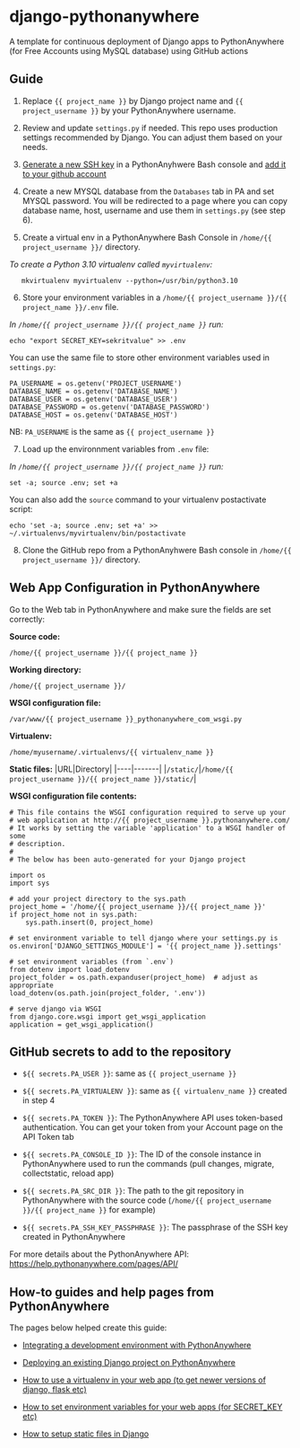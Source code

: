 # django-pythonanywhere
A template for continuous deployment of Django apps to PythonAnywhere (for Free Accounts using MySQL database) using GitHub actions

## Guide

1. Replace `{{ project_name }}` by Django project name and `{{ project_username }}` by your PythonAnywhere username.
2. Review and update `settings.py` if needed. This repo uses production settings recommended by Django. You can adjust them based on your needs.
3. [Generate a new SSH key](https://docs.github.com/en/authentication/connecting-to-github-with-ssh/generating-a-new-ssh-key-and-adding-it-to-the-ssh-agent#generating-a-new-ssh-key) in a PythonAnyhwere Bash console and [add it to your github account](https://docs.github.com/en/authentication/connecting-to-github-with-ssh/adding-a-new-ssh-key-to-your-github-account?tool=webui#adding-a-new-ssh-key-to-your-account)
4. Create a new MYSQL database from the `Databases` tab in PA and set MYSQL password. You will be redirected to a page where you can copy database name, host, username and use them in `settings.py` (see step 6).

5. Create a virtual env in a PythonAnywhere Bash Console in `/home/{{ project_username }}/` directory.

_To create a Python 3.10 virtualenv called `myvirtualenv`:_
```
   mkvirtualenv myvirtualenv --python=/usr/bin/python3.10
   ```

6. Store your environment variables in a `/home/{{ project_username }}/{{ project_name }}/.env` file.

_In `/home/{{ project_username }}/{{ project_name }}` run:_
```
echo "export SECRET_KEY=sekritvalue" >> .env
```
You can use the same file to store other environment variables used in `settings.py`:
```
PA_USERNAME = os.getenv('PROJECT_USERNAME')
DATABASE_NAME = os.getenv('DATABASE_NAME')
DATABASE_USER = os.getenv('DATABASE_USER')
DATABASE_PASSWORD = os.getenv('DATABASE_PASSWORD')
DATABASE_HOST = os.getenv('DATABASE_HOST')
```
NB: `PA_USERNAME` is the same as `{{ project_username }}`

7. Load up the environnment variables from `.env` file:

_In `/home/{{ project_username }}/{{ project_name }}` run:_
```
set -a; source .env; set +a
```

You can also add the `source` command to your virtualenv postactivate script:
```
echo 'set -a; source .env; set +a' >> ~/.virtualenvs/myvirtualenv/bin/postactivate
```
8. Clone the GitHub repo from a PythonAnyhwere Bash console in `/home/{{ project_username }}/` directory.

## Web App Configuration in PythonAnywhere
Go to the Web tab in PythonAnywhere and make sure the fields are set correctly:

**Source code:**
```
/home/{{ project_username }}/{{ project_name }}
```

**Working directory:**
```
/home/{{ project_username }}/
```

**WSGI configuration file:**
```
/var/www/{{ project_username }}_pythonanywhere_com_wsgi.py
```
**Virtualenv:**
```
/home/myusername/.virtualenvs/{{ virtualenv_name }}
```
**Static files:**
|URL|Directory|
|----|-------|
|`/static/`|`/home/{{ project_username }}/{{ project_name }}/static/`|

**WSGI configuration file contents:**
```
# This file contains the WSGI configuration required to serve up your
# web application at http://{{ project_username }}.pythonanywhere.com/
# It works by setting the variable 'application' to a WSGI handler of some
# description.
#
# The below has been auto-generated for your Django project

import os
import sys

# add your project directory to the sys.path
project_home = '/home/{{ project_username }}/{{ project_name }}'
if project_home not in sys.path:
    sys.path.insert(0, project_home)

# set environment variable to tell django where your settings.py is
os.environ['DJANGO_SETTINGS_MODULE'] = '{{ project_name }}.settings'

# set environment variables (from `.env`)
from dotenv import load_dotenv
project_folder = os.path.expanduser(project_home)  # adjust as appropriate
load_dotenv(os.path.join(project_folder, '.env'))

# serve django via WSGI
from django.core.wsgi import get_wsgi_application
application = get_wsgi_application()

```
## GitHub secrets to add to the repository
 
- `${{ secrets.PA_USER }}`: same as `{{ project_username }}`

- `${{ secrets.PA_VIRTUALENV }}`: same as `{{ virtualenv_name }}` created in step 4
 
- `${{ secrets.PA_TOKEN }}`: The PythonAnywhere API uses token-based authentication. You can get your token from your Account page on the API Token tab

- `${{ secrets.PA_CONSOLE_ID }}`: The ID of the console instance in PythonAnywhere used to run the commands (pull changes, migrate, collectstatic, reload app)

- `${{ secrets.PA_SRC_DIR }}`: The path to the git repository in PythonAnywhere with the source code (`/home/{{ project_username }}/{{ project_name }}` for example)

- `${{ secrets.PA_SSH_KEY_PASSPHRASE }}`: The passphrase of the SSH key created in PythonAnywhere

For more details about the PythonAnywhere API: https://help.pythonanywhere.com/pages/API/

## How-to guides and help pages from PythonAnywhere

 The pages below helped create this guide:

- [Integrating a development environment with PythonAnywhere](https://help.pythonanywhere.com/pages/IntegratingWithPythonAnywhere/)

- [Deploying an existing Django project on PythonAnywhere](https://help.pythonanywhere.com/pages/DeployExistingDjangoProject/)

- [How to use a virtualenv in your web app (to get newer versions of django, flask etc)](https://help.pythonanywhere.com/pages/Virtualenvs/)

- [How to set environment variables for your web apps (for SECRET_KEY etc)](https://help.pythonanywhere.com/pages/environment-variables-for-web-apps/)

- [How to setup static files in Django](https://help.pythonanywhere.com/pages/DjangoStaticFiles/)
